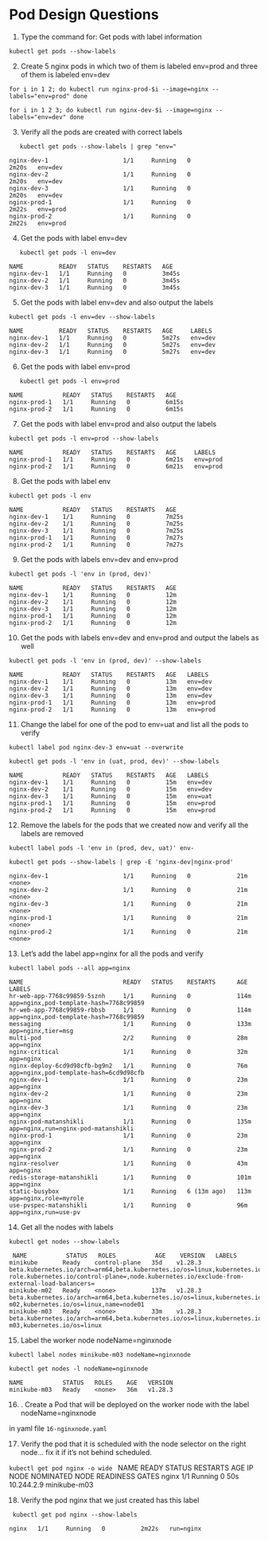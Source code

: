 # Pod Design Questions


1. Type the command for:  Get pods with label information

` kubectl get pods --show-labels
`

2. Create 5 nginx pods in which two of them is labeled env=prod and three of them is labeled env=dev

`for i in 1 2; do
    kubectl run nginx-prod-$i --image=nginx --labels="env=prod"
done`

`for i in 1 2 3; do
    kubectl run nginx-dev-$i --image=nginx --labels="env=dev"
done`

3. Verify all the pods are created with correct labels

`    kubectl get pods --show-labels | grep "env="
`

    nginx-dev-1                     1/1     Running   0               2m20s   env=dev
    nginx-dev-2                     1/1     Running   0               2m20s   env=dev
    nginx-dev-3                     1/1     Running   0               2m20s   env=dev
    nginx-prod-1                    1/1     Running   0               2m22s   env=prod
    nginx-prod-2                    1/1     Running   0               2m22s   env=prod



4. Get the pods with label env=dev

`    kubectl get pods -l env=dev
`

    NAME          READY   STATUS    RESTARTS   AGE
    nginx-dev-1   1/1     Running   0          3m45s
    nginx-dev-2   1/1     Running   0          3m45s
    nginx-dev-3   1/1     Running   0          3m45s

5. Get the pods with label env=dev and also output the labels

`kubectl get pods -l env=dev --show-labels
`

    NAME          READY   STATUS    RESTARTS   AGE     LABELS
    nginx-dev-1   1/1     Running   0          5m27s   env=dev
    nginx-dev-2   1/1     Running   0          5m27s   env=dev
    nginx-dev-3   1/1     Running   0          5m27s   env=dev

6. Get the pods with label env=prod

`    kubectl get pods -l env=prod
`

    NAME           READY   STATUS    RESTARTS   AGE
    nginx-prod-1   1/1     Running   0          6m15s
    nginx-prod-2   1/1     Running   0          6m15s


7. Get the pods with label env=prod and also output the labels

`kubectl get pods -l env=prod --show-labels
`

    NAME           READY   STATUS    RESTARTS   AGE     LABELS
    nginx-prod-1   1/1     Running   0          6m21s   env=prod
    nginx-prod-2   1/1     Running   0          6m21s   env=prod

8.  Get the pods with label env

`kubectl get pods -l env
`

    NAME           READY   STATUS    RESTARTS   AGE
    nginx-dev-1    1/1     Running   0          7m25s
    nginx-dev-2    1/1     Running   0          7m25s
    nginx-dev-3    1/1     Running   0          7m25s
    nginx-prod-1   1/1     Running   0          7m27s
    nginx-prod-2   1/1     Running   0          7m27s

9. Get the pods with labels env=dev and env=prod

`kubectl get pods -l 'env in (prod, dev)'
`

    NAME           READY   STATUS    RESTARTS   AGE
    nginx-dev-1    1/1     Running   0          12m
    nginx-dev-2    1/1     Running   0          12m
    nginx-dev-3    1/1     Running   0          12m
    nginx-prod-1   1/1     Running   0          12m
    nginx-prod-2   1/1     Running   0          12m

10. Get the pods with labels env=dev and env=prod and output the labels as well

`kubectl get pods -l 'env in (prod, dev)' --show-labels
`

    NAME           READY   STATUS    RESTARTS   AGE   LABELS
    nginx-dev-1    1/1     Running   0          13m   env=dev
    nginx-dev-2    1/1     Running   0          13m   env=dev
    nginx-dev-3    1/1     Running   0          13m   env=dev
    nginx-prod-1   1/1     Running   0          13m   env=prod
    nginx-prod-2   1/1     Running   0          13m   env=prod

11. Change the label for one of the pod to env=uat and list all the pods to verify 

`kubectl label pod nginx-dev-3 env=uat --overwrite
`


`kubectl get pods -l 'env in (uat, prod, dev)' --show-labels
`

    NAME           READY   STATUS    RESTARTS   AGE   LABELS
    nginx-dev-1    1/1     Running   0          15m   env=dev
    nginx-dev-2    1/1     Running   0          15m   env=dev
    nginx-dev-3    1/1     Running   0          15m   env=uat
    nginx-prod-1   1/1     Running   0          15m   env=prod
    nginx-prod-2   1/1     Running   0          15m   env=prod
    
12. Remove the labels for the pods that we created now and verify all the labels are removed

` kubectl label pods -l 'env in (prod, dev, uat)' env-
`

`kubectl get pods --show-labels | grep -E 'nginx-dev|nginx-prod'
`

    nginx-dev-1                     1/1     Running   0             21m    <none>
    nginx-dev-2                     1/1     Running   0             21m    <none>
    nginx-dev-3                     1/1     Running   0             21m    <none>
    nginx-prod-1                    1/1     Running   0             21m    <none>
    nginx-prod-2                    1/1     Running   0             21m    <none>


13.  Let’s add the label app=nginx for all the pods and verify 

`kubectl label pods --all app=nginx
`

    
    NAME                            READY   STATUS    RESTARTS      AGE    LABELS
    hr-web-app-7768c99859-5sznh     1/1     Running   0             114m   app=nginx,pod-template-hash=7768c99859
    hr-web-app-7768c99859-rbbsb     1/1     Running   0             114m   app=nginx,pod-template-hash=7768c99859
    messaging                       1/1     Running   0             133m   app=nginx,tier=msg
    multi-pod                       2/2     Running   0             28m    app=nginx
    nginx-critical                  1/1     Running   0             32m    app=nginx
    nginx-deploy-6cd9d98cfb-bg9n2   1/1     Running   0             76m    app=nginx,pod-template-hash=6cd9d98cfb
    nginx-dev-1                     1/1     Running   0             23m    app=nginx
    nginx-dev-2                     1/1     Running   0             23m    app=nginx
    nginx-dev-3                     1/1     Running   0             23m    app=nginx
    nginx-pod-matanshikli           1/1     Running   0             135m   app=nginx,run=nginx-pod-matanshikli
    nginx-prod-1                    1/1     Running   0             23m    app=nginx
    nginx-prod-2                    1/1     Running   0             23m    app=nginx
    nginx-resolver                  1/1     Running   0             43m    app=nginx
    redis-storage-matanshikli       1/1     Running   0             101m   app=nginx
    static-busybox                  1/1     Running   6 (13m ago)   113m   app=nginx,role=myrole
    use-pvspec-matanshikli          1/1     Running   0             96m    app=nginx,run=use-pv
    


14.  Get all the nodes with labels

` kubectl get nodes --show-labels
`

     NAME           STATUS   ROLES           AGE    VERSION   LABELS
    minikube       Ready    control-plane   35d    v1.28.3   beta.kubernetes.io/arch=arm64,beta.kubernetes.io/os=linux,kubernetes.io/arch=arm64,kubernetes.io/hostname=minikube,kubernetes.io/os=linux,minikube.k8s.io/commit=8220a6eb95f0a4d75f7f2d7b14cef975f050512d,minikube.k8s.io/name=minikube,minikube.k8s.io/primary=true,minikube.k8s.io/updated_at=2023_12_17T18_50_05_0700,minikube.k8s.io/version=v1.32.0,node-role.kubernetes.io/control-plane=,node.kubernetes.io/exclude-from-external-load-balancers=
    minikube-m02   Ready    <none>          137m   v1.28.3   beta.kubernetes.io/arch=arm64,beta.kubernetes.io/os=linux,kubernetes.io/arch=arm64,kubernetes.io/hostname=minikube-m02,kubernetes.io/os=linux,name=node01
    minikube-m03   Ready    <none>          33m    v1.28.3   beta.kubernetes.io/arch=arm64,beta.kubernetes.io/os=linux,kubernetes.io/arch=arm64,kubernetes.io/hostname=minikube-m03,kubernetes.io/os=linux

15. Label the worker node nodeName=nginxnode

`kubectl label nodes minikube-m03 nodeName=nginxnode
`

`kubectl get nodes -l nodeName=nginxnode
`

    NAME           STATUS   ROLES    AGE   VERSION
    minikube-m03   Ready    <none>   36m   v1.28.3

16. . Create a Pod that will be deployed on the worker node with the label nodeName=nginxnode

in yaml file `16-nginxnode.yaml`

17. Verify the pod that it is scheduled with the node selector on the right node... fix it if it’s not behind scheduled. 

`kubectl get pod nginx -o wide
`
    NAME    READY   STATUS    RESTARTS   AGE   IP           NODE           NOMINATED NODE   READINESS GATES
    nginx   1/1     Running   0          50s   10.244.2.9   minikube-m03   <none>           <none>


18. Verify the pod nginx that we just created has this label

`  kubectl get pod nginx --show-labels
`

    nginx   1/1     Running   0          2m22s   run=nginx
    

